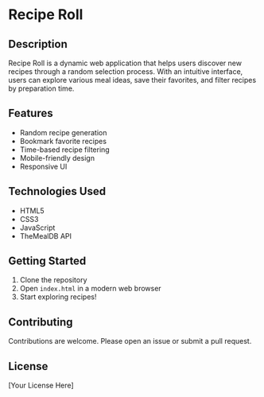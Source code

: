 # Recipe Roll

## Description
Recipe Roll is a dynamic web application that helps users discover new recipes through a random selection process. With an intuitive interface, users can explore various meal ideas, save their favorites, and filter recipes by preparation time.

## Features
- Random recipe generation
- Bookmark favorite recipes
- Time-based recipe filtering
- Mobile-friendly design
- Responsive UI

## Technologies Used
- HTML5
- CSS3
- JavaScript
- TheMealDB API

## Getting Started
1. Clone the repository
2. Open `index.html` in a modern web browser
3. Start exploring recipes!

## Contributing
Contributions are welcome. Please open an issue or submit a pull request.

## License
[Your License Here]
